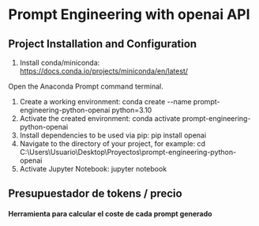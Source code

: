 # Prompt Engineering with openai API

## Project Installation and Configuration

1. Install conda/miniconda: https://docs.conda.io/projects/miniconda/en/latest/

Open the Anaconda Prompt command terminal.

1. Create a working environment: conda create --name prompt-engineering-python-openai python=3.10
2. Activate the created environment: conda activate prompt-engineering-python-openai
3. Install dependencies to be used via pip: pip install openai
4. Navigate to the directory of your project, for example: cd C:\Users\Usuario\Desktop\Proyectos\prompt-engineering-python-openai
5. Activate Jupyter Notebook: jupyter notebook

## Presupuestador de tokens / precio
#### Herramienta para calcular el coste de cada prompt generado
